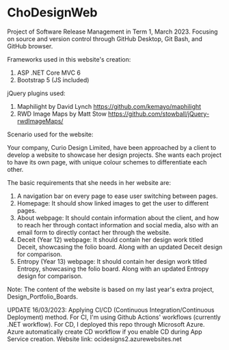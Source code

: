 # ChoDesignWeb
Project of Software Release Management in Term 1, March 2023. Focusing on source and version control through GitHub Desktop, Git Bash, and GitHub browser.

Frameworks used in this website's creation:
1. ASP .NET Core MVC 6
2. Bootstrap 5 (JS included)

jQuery plugins used:
1. Maphilight by David Lynch https://github.com/kemayo/maphilight
2. RWD Image Maps by Matt Stow https://github.com/stowball/jQuery-rwdImageMaps/


Scenario used for the website:

Your company, Curio Design Limited, have been approached by a client to develop a website to showcase her design projects. She wants each project to have its own page, with unique colour schemes to differentiate each other.

The basic requirements that she needs in her website are:

1. A navigation bar on every page to ease user switching between pages.
2. Homepage: It should show linked images to get the user to different pages. 
3. About webpage: It should contain information about the client, and how to reach her through contact information and social media, also with an email form to directly contact her through the website.
4. Deceit (Year 12) webpage: It should contain her design work titled Deceit, showcasing the folio board. Along with an updated Deceit design for comparison.
5. Entropy (Year 13) webpage: It should contain her design work titled Entropy, showcasing the folio board. Along with an updated Entropy design for comparison.

Note: The content of the website is based on my last year's extra project, Design_Portfolio_Boards.

UPDATE 16/03/2023:
Applying CI/CD (Continuous Integration/Continuous Deployment) method.
For CI, I'm using Github Actions' workflows (currently .NET workflow).
For CD, I deployed this repo through Microsoft Azure. Azure automatically create CD workflow if you enable CD during App Service creation.
Website link: ocidesigns2.azurewebsites.net
